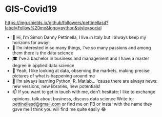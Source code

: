 # GIS-Covid19 
https://img.shields.io/github/followers/pettinellasd?label=Follow%20me&logo=python&style=social

- 👋 Hi, I’m Simon Danny Pettinella, I live in Italy but I always keep my horizons far away!
- 👀 I’m interested in so many things, I've so many passions and among them there is the data science
- 🎓 I've a bachelor in business and management and I have a master degree in applied data science
- 💞️ Yeah, I like looking at data, observing the markets, making precise pictures of what is happening around me
- 🌱 I’m always learning Python, R, Matlab... 'cause there are always news: new versions, new libraries, new potentials!
- 📫 If you want to get in touch with me, don't hesitate: I like to exchange opinions, talk about business, discuss data science
Write to: pettinellasd@gmail.com or find me on FB or Insta: with the name they gave me I think you will find me quite easily 😂
